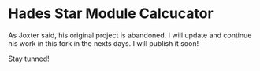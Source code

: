 # Hades Star Module Calcucator

As Joxter said, his original project is abandoned.
I will update and continue his work in this fork in the nexts days.
I will publish it soon!

Stay tunned!
